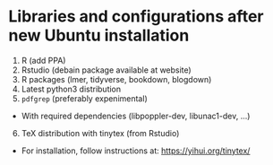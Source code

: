 # Libraries and configurations after new Ubuntu installation

1. R (add PPA)
2. Rstudio (debain package available at website)
3. R packages (lmer, tidyverse, bookdown, blogdown)
4. Latest python3 distribution
5. `pdfgrep` (preferably expenimental)
  - With required dependencies (libpoppler-dev, libunac1-dev, ...)
 6. TeX distribution with tinytex (from Rstudio)
  - For installation, follow instructions at: https://yihui.org/tinytex/
